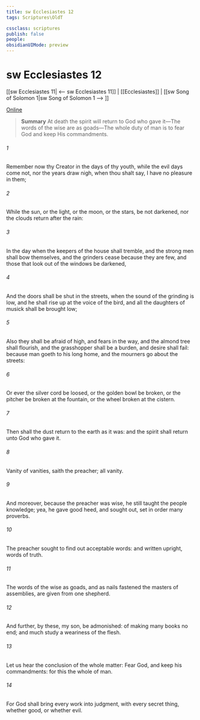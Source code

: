 ```yaml
---
title: sw Ecclesiastes 12
tags: Scriptures\OldT

cssclass: scriptures
publish: false
people:
obsidianUIMode: preview
---
```


# sw Ecclesiastes 12
[[sw Ecclesiastes 11| <-- sw Ecclesiastes 11]] | [[Ecclesiastes]] | [[sw Song of Solomon 1|sw Song of Solomon 1 --> ]]

[Online](https://churchofjesuschrist.org/study/scriptures/ot/eccl/12?lang=eng)

> __Summary__
At death the spirit will return to God who gave it—The words of the wise are as goads—The whole duty of man is to fear God and keep His commandments.

###### 1 
Remember now thy Creator in the days of thy youth, while the evil days come not, nor the years draw nigh, when thou shalt say, I have no pleasure in them;

###### 2 
While the sun, or the light, or the moon, or the stars, be not darkened, nor the clouds return after the rain:

###### 3 
In the day when the keepers of the house shall tremble, and the strong men shall bow themselves, and the grinders cease because they are few, and those that look out of the windows be darkened,

###### 4 
And the doors shall be shut in the streets, when the sound of the grinding is low, and he shall rise up at the voice of the bird, and all the daughters of musick shall be brought low;

###### 5 
Also  they shall be afraid of  high, and fears  in the way, and the almond tree shall flourish, and the grasshopper shall be a burden, and desire shall fail: because man goeth to his long home, and the mourners go about the streets:

###### 6 
Or ever the silver cord be loosed, or the golden bowl be broken, or the pitcher be broken at the fountain, or the wheel broken at the cistern.

###### 7 
Then shall the dust return to the earth as it was: and the spirit shall return unto God who gave it.

###### 8 
Vanity of vanities, saith the preacher; all  vanity.

###### 9 
And moreover, because the preacher was wise, he still taught the people knowledge; yea, he gave good heed, and sought out,  set in order many proverbs.

###### 10 
The preacher sought to find out acceptable words: and  written  upright,  words of truth.

###### 11 
The words of the wise  as goads, and as nails fastened  the masters of assemblies,  are given from one shepherd.

###### 12 
And further, by these, my son, be admonished: of making many books  no end; and much study  a weariness of the flesh.

###### 13 
Let us hear the conclusion of the whole matter: Fear God, and keep his commandments: for this  the whole  of man.

###### 14 
For God shall bring every work into judgment, with every secret thing, whether  good, or whether  evil.

